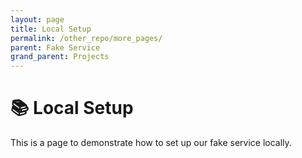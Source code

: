 ```yaml
---
layout: page
title: Local Setup
permalink: /other_repo/more_pages/
parent: Fake Service
grand_parent: Projects
---
```

# 📚 Local Setup
This is a page to demonstrate how to set up our fake service locally.
